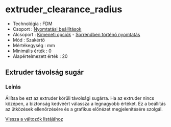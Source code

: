 # extruder\_clearance\_radius

* Technológia : FDM
* Csoport : [Nyomtatási beállítások](../../../konfig/print_settings) 
* Alcsoport : [Kimeneti opciók](../../beallitasok/print_settings.md#options-de-sortie) - [Sorrendben történő nyomtatás](../../beallitasok/print_settings.md#impression-séquentielle)
* Mód : Szakértő
* Mértékegység : mm
* Minimális érték :  0
* Alapértelmezett érték : 20

## Extruder távolság sugár

### Leírás

Állítsa be ezt az extruder körüli távolsági sugárra. Ha az extruder nincs középen, a biztonság kedvéért válassza a legnagyobb értéket. Ez a beállítás az ütközések ellenőrzésére és a grafikus előnézet megjelenítésére szolgál.

[Vissza a változók listájához](../../variable_list)

